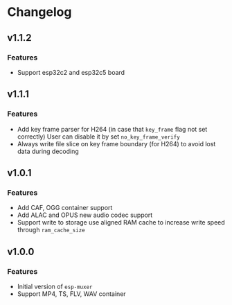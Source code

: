 # Changelog

## v1.1.2

### Features

- Support esp32c2 and esp32c5 board


## v1.1.1

### Features

- Add key frame parser for H264 (in case that `key_frame` flag not set correctly)
  User can disable it by set `no_key_frame_verify`
- Always write file slice on key frame boundary (for H264) to avoid lost data during decoding


## v1.0.1

### Features

- Add CAF, OGG container support
- Add ALAC and OPUS new audio codec support
- Support write to storage use aligned RAM cache to increase write speed through `ram_cache_size`


## v1.0.0

### Features

- Initial version of `esp-muxer`
- Support MP4, TS, FLV, WAV container
